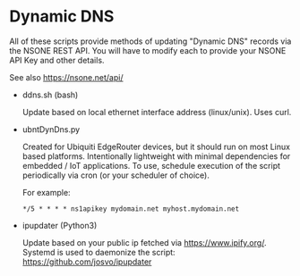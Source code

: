 Dynamic DNS
===========

All of these scripts provide methods of updating "Dynamic DNS" records via
the NSONE REST API. You will have to modify each to provide your NSONE API Key 
and other details.

See also https://nsone.net/api/

* ddns.sh (bash)
 
   Update based on local ethernet interface address (linux/unix).
   Uses curl. 

* ubntDynDns.py

   Created for Ubiquiti EdgeRouter devices, but it should run on most Linux based platforms.
   Intentionally lightweight with minimal dependencies for embedded / IoT applications.
   To use, schedule execution of the script periodically via cron (or your scheduler of choice).

   For example:

   `*/5 * * * * ns1apikey mydomain.net myhost.mydomain.net`

* ipupdater (Python3)

   Update based on your public ip fetched via https://www.ipify.org/.
   Systemd is used to daemonize the script: https://github.com/josvo/ipupdater